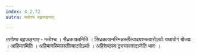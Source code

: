```yaml
---
index: 4.2.72
sutra: मतोश्च बह्वजङ्गात्

---
```

_मतोश्च बह्वजङ्गात्_ - मतोश्च । सैध्रकावतमिति । सिध्रकावानस्मिन्नस्तीत्यादयश्चत्वारोऽर्थाः यथायोगं बोध्याः । आहिमतमिति । अहिमानस्मिन्नस्तीत्यादयोऽर्थाः । अहिशब्दस्य द्व्यच्कत्वादञ्नेति भावः । 
